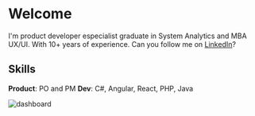 # Welcome

I'm product developer especialist graduate in System Analytics and MBA UX/UI. With 10+ years of experience.
Can you follow me on [LinkedIn](https://www.linkedin.com/in/paulo-henrique-santos/)?

## Skills

**Product**: PO and PM
**Dev**:  C#, Angular, React, PHP, Java

![dashboard](https://lucsoninfotech.com/wp-content/uploads/2020/12/custom-erp-software-development.gif?raw=true)
